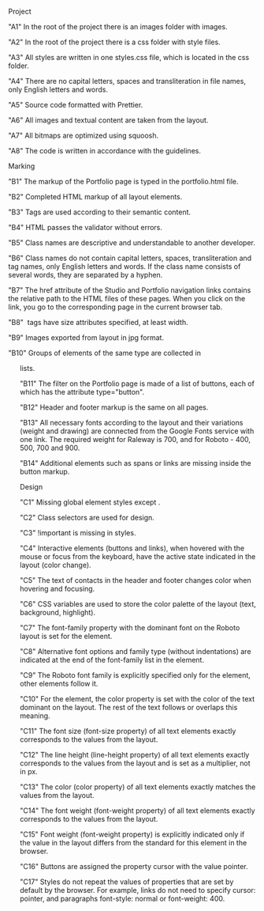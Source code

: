 Project

"A1" In the root of the project there is an images folder with images.

"A2" In the root of the project there is a css folder with style files.

"A3" All styles are written in one styles.css file, which is located in the css folder.

"A4" There are no capital letters, spaces and transliteration in file names, only English letters and words.

"A5" Source code formatted with Prettier.

"A6" All images and textual content are taken from the layout.

"A7" All bitmaps are optimized using squoosh.

"A8" The code is written in accordance with the guidelines.

Marking

"B1" The markup of the Portfolio page is typed in the portfolio.html file.

"B2" Completed HTML markup of all layout elements.

"B3" Tags are used according to their semantic content.

"B4" HTML passes the validator without errors.

"B5" Class names are descriptive and understandable to another developer.

"B6" Class names do not contain capital letters, spaces, transliteration and tag names, only English letters and words. If the class name consists of several words, they are separated by a hyphen.

"B7" The href attribute of the Studio and Portfolio navigation links contains the relative path to the HTML files of these pages. When you click on the link, you go to the corresponding page in the current browser tab.

"B8" <img> tags have size attributes specified, at least width.

"B9" Images exported from layout in jpg format.

"B10" Groups of elements of the same type are collected in <ul> lists.

"B11" The filter on the Portfolio page is made of a list of buttons, each of which has the attribute type="button".

"B12" Header and footer markup is the same on all pages.

"B13" All necessary fonts according to the layout and their variations (weight and drawing) are connected from the Google Fonts service with one link. The required weight for Raleway is 700, and for Roboto - 400, 500, 700 and 900.

"B14" Additional elements such as spans or links are missing inside the button markup.

Design

"C1" Missing global element styles except <body>.

"C2" Class selectors are used for design.

"C3" !important is missing in styles.

"C4" Interactive elements (buttons and links), when hovered with the mouse or focus from the keyboard, have the active state indicated in the layout (color change).

"C5" The text of contacts in the header and footer changes color when hovering and focusing.

"C6" CSS variables are used to store the color palette of the layout (text, background, highlight).

"C7" The font-family property with the dominant font on the Roboto layout is set for the <body> element.

"C8" Alternative font options and family type (without indentations) are indicated at the end of the font-family list in the <body> element.

"С9" The Roboto font family is explicitly specified only for the <body> element, other elements follow it.

"C10" For the <body> element, the color property is set with the color of the text dominant on the layout. The rest of the text follows or overlaps this meaning.

"C11" The font size (font-size property) of all text elements exactly corresponds to the values ​​from the layout.

"C12" The line height (line-height property) of all text elements exactly corresponds to the values ​​from the layout and is set as a multiplier, not in px.

"C13" The color (color property) of all text elements exactly matches the values ​​from the layout.

"С14" The font weight (font-weight property) of all text elements exactly corresponds to the values ​​from the layout.

"C15" Font weight (font-weight property) is explicitly indicated only if the value in the layout differs from the standard for this element in the browser.

"C16" Buttons are assigned the property cursor with the value pointer.

"C17" Styles do not repeat the values ​​of properties that are set by default by the browser. For example, links do not need to specify cursor: pointer, and paragraphs font-style: normal or font-weight: 400.